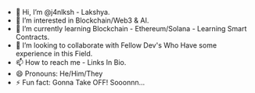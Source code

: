 - 👋 Hi, I’m @j4nlksh - Lakshya.
- 👀 I’m interested in Blockchain/Web3 & AI.
- 🌱 I’m currently learning Blockchain - Ethereum/Solana - Learning Smart Contracts.
- 💞️ I’m looking to collaborate with Fellow Dev's Who Have some experience in this Field.
- 📫 How to reach me - Links In Bio.
- 😄 Pronouns: He/Him/They
- ⚡ Fun fact: Gonna Take OFF! Sooonnn...

<!---
j4nlksh/j4nlksh is a ✨ special ✨ repository because its `README.md` (this file) appears on your GitHub profile.
You can click the Preview link to take a look at your changes.
--->

